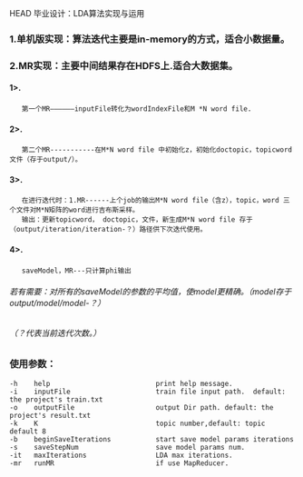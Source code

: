 HEAD  毕业设计：LDA算法实现与运用<br>
### 1.单机版实现：算法迭代主要是in-memory的方式，适合小数据量。<br>
### 2.MR实现：主要中间结果存在HDFS上.适合大数据集。<br>
#### 1>.
       第一个MR——————inputFile转化为wordIndexFile和M *N word file.
#### 2>.
       第二个MR-----------在M*N word file 中初始化z，初始化doctopic，topicword文件（存于output/）。
#### 3>.
       在进行迭代时：1.MR------上个job的输出M*N word file（含z），topic，word 三个文件对M*N矩阵的word进行吉布斯采样。
       输出：更新topicword， doctopic，文件，新生成M*N word file 存于（output/iteration/iteration-？）路径供下次迭代使用。
#### 4>.
       saveModel，MR---只计算phi输出
###### 若有需要：对所有的saveModel的参数的平均值，使model更精确。（model存于output/model/model-？）<br>
###### （？代表当前迭代次数。）<br>
          
### 使用参数：
    -h    help                          print help message.
    -i    inputFile                     train file input path.  default: the project's train.txt
	-o    outputFile                    output Dir path. default: the project's result.txt
	-k    K                             topic number,default: topic default 8
	-b    beginSaveIterations           start save model params iterations
	-s    saveStepNum                   save model params num. 
	-it   maxIterations                 LDA max iterations.
	-mr   runMR                         if use MapReducer.
